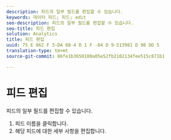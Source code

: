 ```yaml
---
description: 피드의 일부 필드를 편집할 수 있습니다.
keywords: 데이터 피드; 피드; edit
seo-description: 피드의 일부 필드를 편집할 수 있습니다.
seo-title: 피드 편집
solution: Analytics
title: 피드 편집
uuid: 75 E 862 F 3-DA 08-4 D 1 F -84 D 9-513981 D 98 DD 5
translation-type: tm+mt
source-git-commit: 86fe1b3650100a05e52fb2102134fee515c871b1

---
```



# 피드 편집

피드의 일부 필드를 편집할 수 있습니다.

<!-- 

<p>What can be edited? </p>

 -->

1. 피드 이름을 클릭합니다.
1. 해당 피드에 대한 세부 사항을 편집합니다.